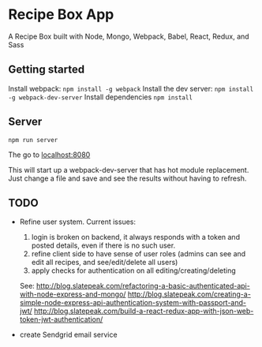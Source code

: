 Recipe Box App
==============================
A Recipe Box built with Node, Mongo, Webpack, Babel, React, Redux, and Sass

Getting started
------------------------------
Install webpack: `npm install -g webpack`
Install the dev server: `npm install -g webpack-dev-server`
Install dependencies `npm install`

Server
------------------------------
`npm run server`

The go to [localhost:8080](http://localhost:8080)

This will start up a webpack-dev-server that has hot module
replacement. Just change a file and save and see the results
without having to refresh.

TODO
------------------------------
* Refine user system.
  Current issues:
    1. login is broken on backend, it always responds with a token and posted details, even if there is no such user.
    2. refine client side to have sense of user roles (admins can see and edit all recipes, and see/edit/delete all users)
    3. apply checks for authentication on all editing/creating/deleting

  See:
  http://blog.slatepeak.com/refactoring-a-basic-authenticated-api-with-node-express-and-mongo/
  http://blog.slatepeak.com/creating-a-simple-node-express-api-authentication-system-with-passport-and-jwt/
  http://blog.slatepeak.com/build-a-react-redux-app-with-json-web-token-jwt-authentication/
* create Sendgrid email service
